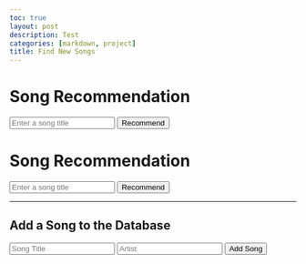 ```yaml
---
toc: true
layout: post
description: Test
categories: [markdown, project]
title: Find New Songs
---
```


<head>
    <title>Song Recommendation</title>
    <script src="https://code.jquery.com/jquery-3.6.0.min.js"></script>
</head>
<body>
    <h1>Song Recommendation</h1>
    <input type="text" id="songInput" placeholder="Enter a song title">
    <button onclick="recommendSongs()">Recommend</button>
    <div id="recommendations"></div>

  
<h1>Song Recommendation</h1>
<input type="text" id="songInput" placeholder="Enter a song title">
<button onclick="recommendSongs()">Recommend</button>
<div id="recommendations"></div>

<hr>

<h2>Add a Song to the Database</h2>
<input type="text" id="addTitleInput" placeholder="Song Title">
<input type="text" id="addArtistInput" placeholder="Artist">
<!-- Add more input fields for other attributes if needed -->
<button onclick="addSong()">Add Song</button>


<script>
        function recommendSongs() {
            var userInput = document.getElementById("songInput").value;
            recommendSimilarSongs(userInput);
        }

        function recommendSimilarSongs(title) {
            var features = ['bpm', 'energy', 'danceability', 'loudness', 'valence'];

            fetch('https://playourshiny.duckdns.org/songdatabase')
                .then(response => response.json())
                .then(data => {
                    var songData = data;

                    var inputIndex;
                    var inputSong = songData.find(function (song, index) {
                        if (song.title.toLowerCase() === title.toLowerCase()) {
                            inputIndex = index;
                            return true;
                        }
                        return false;
                    });

                    if (!inputSong) {
                        console.log("The title you entered is not in our database. Try another, or fix spelling");
                        return;
                    }

                    var similarities = songData.map(function (song, index) {
                        if (index === inputIndex) return Infinity; // Exclude the inputted song
                        return calculateSimilarity(inputSong, song);
                    });

                    var topIndices = getTopIndices(similarities, 5);

                    var recommendationsDiv = document.getElementById("recommendations");
                    recommendationsDiv.innerHTML = "<p>Based on the song you like: " + title + ", we recommend these five songs for your new playlist:</p><hr>";
                    for (var i = 1; i < topIndices.length + 1; i++) {
                        var index = topIndices[i - 1];
                        var recommendedSong = songData[index];
                        var songTitle = recommendedSong.title;
                        var songArtist = recommendedSong.artist;
                        var recommendation = document.createElement("p");
                        recommendation.textContent = i + ". " + songTitle + " by " + songArtist;
                        recommendationsDiv.appendChild(recommendation);
                    }
                })
                .catch(error => {
                    console.error("Error fetching data:", error);
                });
        }

        function calculateSimilarity(song1, song2) {
            var features = ['bpm', 'energy', 'danceability', 'loudness', 'valence'];
            var differences = features.map(function (feature) {
                return Math.abs(song1[feature] - song2[feature]);
            });
            return differences.reduce(function (sum, difference) {
                return sum + difference;
            }, 0);
        }

        function getTopIndices(arr, count) {
            var indices = arr.map(function (value, index) {
                return index;
            });
            indices.sort(function (a, b) {
                return arr[a] - arr[b];
            });
            return indices.slice(0, count);
        }

function addSong() {
        var title = document.getElementById("addTitleInput").value;
        var artist = document.getElementById("addArtistInput").value;
        // Get values for other attributes if needed

        var requestBody = {
            title: title,
            artist: artist,
            // Add other attributes as key-value pairs in the requestBody object
        };

        fetch('https://playourshiny.duckdns.org/create', {
            method: 'POST',
            headers: {
                'Content-Type': 'application/json'
            },
            body: JSON.stringify(requestBody)
        })
        .then(response => {
            if (response.ok) {
              alert("success")
                console.log("Song added successfully!");
                // Clear the input fields after successful addition
                document.getElementById("addTitleInput").value = "";
                document.getElementById("addArtistInput").value = "";
                // Clear other input fields if needed
            } else {
              alert(response.status)
                console.error("Failed to add song. Status:", response.status);
            }
        })
        .catch(error => {
            console.error("Error adding song:", error);
        });
    }

  
    </script>
</body>
